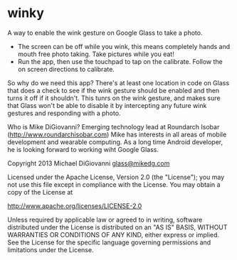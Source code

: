 winky
===========

A way to enable the wink gesture on Google Glass to take a photo.

- The screen can be off while you wink, this means completely hands and mouth free photo taking. Take pictures while you eat!
- Run the app, then use the touchpad to tap on the calibrate. Follow the on screen directions to calibrate.

So why do we need this app?
There's at least one location in code on Glass that does a check to see if the wink gesture should be enabled and then turns it off if it shouldn't. This tunrs on the wink gesture, and makes sure that Glass won't be able to disable it by intercepting any future wink gestures and responding with a photo.

Who is Mike DiGiovanni? Emerging technology lead at Roundarch Isobar (http://www.roundarchisobar.com) Mike has interests in all areas of mobile development and wearable computing. As a long time Android developer, he is looking forward to working wiht Google Glass.

Copyright 2013 Michael DiGiovanni glass@mikedg.com

Licensed under the Apache License, Version 2.0 (the "License");
you may not use this file except in compliance with the License.
You may obtain a copy of the License at

   http://www.apache.org/licenses/LICENSE-2.0

Unless required by applicable law or agreed to in writing, software
distributed under the License is distributed on an "AS IS" BASIS,
WITHOUT WARRANTIES OR CONDITIONS OF ANY KIND, either express or implied.
See the License for the specific language governing permissions and
limitations under the License.
